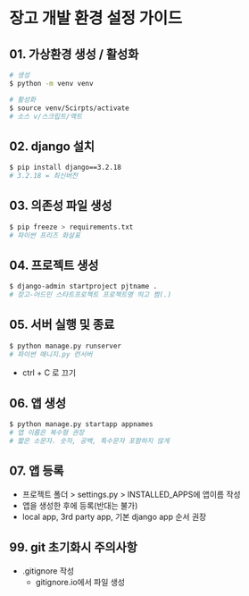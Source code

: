 # 장고 개발 환경 설정 가이드
## 01. 가상환경 생성 / 활성화
```bash
# 생성
$ python -m venv venv

# 활성화
$ source venv/Scirpts/activate
# 소스 v/스크립트/액트
```

## 02. django 설치
```bash
$ pip install django==3.2.18
# 3.2.18 = 최신버전
```

## 03. 의존성 파일 생성
```bash
$ pip freeze > requirements.txt
# 파이썬 프리즈 화살표
```

## 04. 프로젝트 생성
```bash
$ django-admin startproject pjtname .
# 장고-어드민 스타트프로젝트 프로젝트명 띄고 쩜(.)
```

## 05. 서버 실행 및 종료
```bash
$ python manage.py runserver
# 파이썬 매니지.py 런서버
```
- ctrl + C 로 끄기

## 06. 앱 생성
```bash
$ python manage.py startapp appnames
# 앱 이름은 복수형 권장
# 짧은 소문자. 숫자, 공백, 특수문자 포함하지 않게
```

## 07. 앱 등록
- 프로젝트 폴더 > settings.py > INSTALLED_APPS에 앱이름 작성
- 앱을 생성한 후에 등록(반대는 불가)
- local app, 3rd party app, 기본 django app 순서 권장

## 99. git 초기화시 주의사항
- .gitignore 작성
  - gitignore.io에서 파일 생성